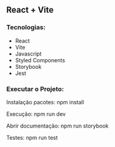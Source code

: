 ## React + Vite 

### Tecnologias:

- React
- Vite
- Javascript
- Styled Components
- Storybook
- Jest

### Executar o Projeto:

Instalação pacotes: npm install
 
Execução: npm run dev
 
Abrir documentação: npm run storybook

Testes: npm run test
